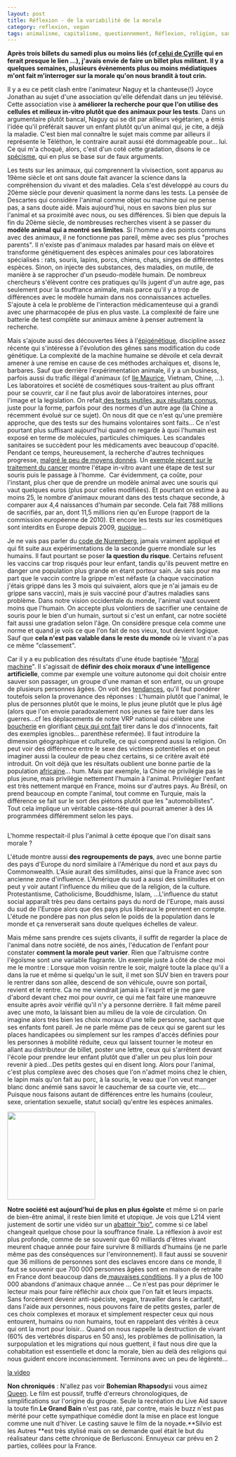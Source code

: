 ```yaml
---
layout: post
title: Réflexion - de la variabilité de la morale
category: reflexion, vegan
tags: animalisme, capitalisme, questionnement, Réflexion, religion, santé, veganisme, vivisection
---
```

**Après trois billets du samedi plus ou moins liés (cf<a href="https://cyrille-borne.com/detachement-encore-et-toujours/"> celui de Cyrille</a> qui en ferait presque le lien ...), j'avais envie de faire un billet plus militant. Il y a quelques semaines, plusieurs évènements plus ou moins médiatiques m'ont fait m'interroger sur la morale qu'on nous brandit à tout crin.**

Il y a eu ce petit clash entre l'animateur Naguy et la chanteuse(!) Joyce Jonathan au sujet d'une association qu'elle défendait dans un jeu télévisé. Cette association vise à **améliorer la recherche pour que l'on utilise des cellules et milieux in-vitro plutôt que des animaux pour les tests**. Dans un argumentaire plutôt bancal, Naguy qui se dit par ailleurs végétarien, a émis l'idée qu'il préférait sauver un enfant plutôt qu'un animal qui, je cite, a déjà la maladie. C'est bien mal connaître le sujet mais comme par ailleurs il représente le Téléthon, le contraire aurait aussi été dommageable pour... lui. Ce qui m'a choqué, alors, c'est d'un coté cette gradation, disons le ce <a href="https://fr.wikipedia.org/wiki/Spécisme">spécisme</a>, qui en plus se base sur de faux arguments.

Les tests sur les animaux, qui comprennent la vivisection, sont apparus au 19ème siècle et ont sans doute fait avancer la science dans la compréhension du vivant et des maladies. Cela s'est développé au cours du 20ème siècle pour devenir quasiment la norme dans les tests. La pensée de Descartes qui considère l'animal comme objet ou machine qui ne pense pas, a sans doute aidé. Mais aujourd'hui, nous en savons bien plus sur l'animal et sa proximité avec nous, ou ses différences. Si bien que depuis la fin du 20ème siècle, de nombreuses recherches visent à se passer du **modèle animal qui a montré ses limites**. Si l'homme a des points communs avec des animaux, il ne fonctionne pas pareil, même avec ses plus "proches parents". Il n'existe pas d'animaux malades par hasard mais on élève et transforme génétiquement des espèces animales pour ces laboratoires spécialisés : rats, souris, lapins, porcs, chiens, chats, singes de différentes espèces. Sinon, on injecte des substances, des maladies, on mutile, de manière à se rapprocher d'un pseudo-modèle humain. De nombreux chercheurs s'élèvent contre ces pratiques qu'ils jugent d'un autre age, pas seulement pour la souffrance animale, mais parce qu'il y a trop de différences avec le modèle humain dans nos connaissances actuelles. S'ajoute à cela le problème de l'interaction médicamenteuse qui a grandi avec une pharmacopée de plus en plus vaste. La complexité de faire une batterie de test complète sur animaux amène à penser autrement la recherche.

Mais s'ajoute aussi des découvertes liées à l'<a href="https://fr.wikipedia.org/wiki/Épigénétique">épigénétique</a>, discipline assez récente qui s'intéresse à l'évolution des gênes sans modification du code génétique. La complexité de la machine humaine se dévoile et cela devrait amener à une remise en cause de ces méthodes archaïques et, disons le, barbares. Sauf que derrière l'expérimentation animale, il y a un business, parfois aussi du trafic illégal d'animaux (cf <a href="https://www.unidivers.fr/ile-maurice-animaux-macaques-vivisection/">Ile Maurice</a>, Vietnam, Chine, ...). Les laboratoires et société de cosmétiques sous-traitent au plus offrant pour se couvrir, car il ne faut plus avoir de laboratoires internes, pour l'image et la legislation. On refait<a href="https://cheziceman.wordpress.com/2012/06/10/litterature-lou-buc-cagno/"> des tests inutiles, aux résultats connus,</a> juste pour la forme, parfois pour des normes d'un autre age (la Chine a récemment évolué sur ce sujet). On nous dit que ce n'est qu'une première approche, que des tests sur des humains volontaires sont faits... Ce n'est pourtant plus suffisant aujourd'hui quand on regarde à quoi l'humain est exposé en terme de molécules, particules chimiques. Les scandales sanitaires se succèdent pour les médicaments avec beaucoup d'opacité. Pendant ce temps, heureusement, la recherche d'autres techniques progresse, <a href="https://www.politique-animaux.fr/experimentation-animale/methodes-de-recherche-non-animales-laurence-vanceunebrock-mialon-demande-au-">malgré le peu de moyens donnés</a>. Un <a href="https://www.sciencesetavenir.fr/sante/cancer/l-epigenetique-contre-le-cancer_129016">exemple récent sur le traitement du cancer</a> montre l'étape in-vitro avant une étape de test sur souris puis le passage à l'homme.  Car évidemment, ça coûte, pour l'instant, plus cher que de prendre un modèle animal avec une souris qui vaut quelques euros (plus pour celles modifiées). Et pourtant on estime à au moins 25, le nombre d'animaux mourant dans des tests chaque seconde, à comparer aux 4,4 naissances d'humain par seconde. Cela fait 788 millions de sacrifiés, par an, dont 11,5 millions rien qu'en Europe (rapport de la commission européenne de 2010). Et encore les tests sur les cosmétiques sont interdits en Europe depuis 2009, <a href="https://www.sciencesetavenir.fr/animaux/cosmetiques-ou-en-est-on-des-tests-sur-les-animaux_19849">quoique</a>...

Je ne vais pas parler du <a href="https://fr.wikipedia.org/wiki/Code_de_Nuremberg">code de Nurember</a>g, jamais vraiment appliqué et qui fit suite aux expérimentations de la seconde guerre mondiale sur les humains. Il faut pourtant se poser **la question du risque**. Certains refusent les vaccins car trop risqués pour leur enfant, tandis qu'ils peuvent mettre en danger une population plus grande en étant porteur sain. Je sais pour ma part que le vaccin contre la grippe m'est néfaste (a chaque vaccination j'étais grippé dans les 3 mois qui suivaient, alors que je n'ai jamais eu de grippe sans vaccin), mais je suis vacciné pour d'autres maladies sans problème. Dans notre vision occidentale du monde, l'animal vaut souvent moins que l'humain. On accepte plus volontiers de sacrifier une centaine de souris pour le bien d'un humain, surtout si c'est un enfant, car notre société fait aussi une gradation selon l'âge. On considère presque cela comme une norme et quand je vois ce que l'on fait de nos vieux, tout devient logique. Sauf que **cela n'est pas valable dans le reste du monde** où le vivant n'a pas ce même "classement".

Car il y a eu publication des résultats d'une étude baptisée "<a href="http://moralmachine.mit.edu">Moral machine</a>". Il s'agissait de **définir des choix moraux d'une intelligence artificielle**, comme par exemple une voiture autonome qui doit choisir entre sauver son passager, un groupe d'une maman et son enfant, ou un groupe de plusieurs personnes âgées. On voit des <a href="https://www.sciencesetavenir.fr/high-tech/moral-machine-les-choix-moraux-des-internautes-en-voiture_128907?xtor=RSS-12">tendances</a>, qu'il faut pondérer toutefois selon la provenance des réponses : L'humain plutôt que l'animal, le plus de personnes plutôt que le moins, le plus jeune plutôt que le plus âgé (alors que l'on envoie paradoxalement nos jeunes se faire tuer dans les guerres...cf les déplacements de notre VRP national qui célèbre une <a href="https://www.lepoint.fr/histoire/le-marechal-foch-1851-1929-24-08-2013-1716912_1615.php">boucherie</a> en glorifiant <a href="https://fr.wikipedia.org/wiki/Mutineries_de_1917">ceux qui ont fait</a> tirer dans le dos d'innocents, fait des exemples ignobles... parenthèse refermée). Il faut introduire la dimension géographique et culturelle, ce qui comprend aussi la religion. On peut voir des différence entre le sexe des victimes potentielles et on peut imaginer aussi la couleur de peau chez certains, si ce critère avait été introduit. On voit déjà que les résultats oublient une bonne partie de la population <a href="http://moralmachineresults.scalablecoop.org">africaine</a>... hum. Mais par exemple, la Chine ne privilégie pas le plus jeune, mais privilégie nettement l'humain à l'animal. Privilégier l'enfant est très nettement marqué en France, moins sur d'autres pays. Au Brésil, on prend beaucoup en compte l'animal, tout comme en Turquie, mais la différence se fait sur le sort des piétons plutôt que les "automobilistes". Tout cela implique un véritable casse-tête qui pourrait amener à des IA programmées différemment selon les pays.

<img src="https://cheziceman.files.wordpress.com/2018/11/lascaux-9.jpg" alt="" class="wp-image-24529" /><figcaption>L'homme respectait-il plus l'animal à cette époque que l'on disait sans morale ?</figcaption>

L'étude montre aussi **des regroupements de pays**, avec une bonne partie des pays d'Europe du nord similaire à l'Amérique du nord et aux pays du Commonwealth. L'Asie aurait des similitudes, ainsi que la France avec son ancienne zone d'influence. L'Amérique du sud a aussi des similitudes et on peut y voir autant l'influence du milieu que de la religion, de la culture. Protestantisme, Catholicisme, Bouddhisme, Islam, ...L'influence du statut social apparaît très peu dans certains pays du nord de l'Europe, mais aussi du sud de l'Europe alors que des pays plus libéraux le prennent en compte. L'étude ne pondère pas non plus selon le poids de la population dans le monde et ça renverserait sans doute quelques échelles de valeur.

Mais même sans prendre ces sujets clivants, il suffit de regarder la place de l'animal dans notre société, de nos ainés, l'éducation de l'enfant pour constater **comment la morale peut varier**. Rien que l'altruisme contre l'égoïsme sont une variable flagrante. Un exemple juste à côté de chez moi me le montre : Lorsque mon voisin rentre le soir, malgré toute la place qu'il a dans la rue et même si quelqu'un le suit, il met son SUV bien en travers pour le rentrer dans son allée, descend de son véhicule, ouvre son portail, revient et le rentre. Ca ne me viendrait jamais à l'esprit et je me gare d'abord devant chez moi pour ouvrir, ce qui me fait faire une manœuvre ensuite après avoir vérifié qu'il n'y a personne derrière. Il fait même pareil avec une moto, la laissant bien au milieu de la voie de circulation. On imagine alors très bien les choix moraux d'une telle personne, sachant que ses enfants font pareil. Je ne parle même pas de ceux qui se garent sur les places handicapées ou simplement sur les rampes d'accès définies pour les personnes à mobilité réduite, ceux qui laissent tourner le moteur en allant au distributeur de billet, poster une lettre, ceux qui s'arrêtent devant l'école pour prendre leur enfant plutôt que d'aller un peu plus loin pour revenir à pied...Des petits gestes qui en disent long. Alors pour l'animal, c'est plus complexe avec des choses que l'on n'admet moins chez le chien, le lapin mais qu'on fait au porc, à la souris, le veau que l'on veut manger blanc donc anémié sans savoir le cauchemar de sa courte vie, etc.... Puisque nous faisons autant de différences entre les humains (couleur, sexe, orientation sexuelle, statut social) qu'entre les espèces animales.

<img src="https://cheziceman.files.wordpress.com/2018/11/lapinvivisection.jpg" alt="" class="wp-image-24542" width="200" height="200" />

**Notre société est aujourd'hui de plus en plus égoïste** et même si on parle de bien-être animal, il reste bien limité et utopique. Je vois que L214 vient justement de sortir une vidéo sur un <a href="http://www.leparisien.fr/societe/l214-publie-une-nouvelle-video-choc-tournee-dans-un-abattoir-de-l-indre-02-11-2018-7934079.php">abattoir "bio"</a>, comme si ce label changeait quelque chose pour la souffrance finale. La réflexion à avoir est plus profonde, comme de se souvenir que 60 milliards d'êtres vivant meurent chaque année pour faire survivre 8 milliards d'humains (je ne parle même pas des conséquences sur l'environnement). Il faut aussi se souvenir que 36 millions de personnes sont des esclaves encore dans ce monde, Il faut se souvenir que 700 000 personnes âgées sont en maison de retraite en France dont beaucoup dans de<a href="https://www.ladepeche.fr/article/2018/10/04/2881740-envoye-special-aide-soignante-temoigne-ehpad-est-renvoyee-lendemain.html"> mauvaises conditions</a>. Il y a plus de 100 000 abandons d'animaux chaque année ... Ce n'est pas pour déprimer le lecteur mais pour faire réfléchir aux choix que l'on fait et leurs impacts. Sans forcément devenir anti-spéciste, vegan, travailler dans le caritatif, dans l'aide aux personnes, nous pouvons faire de petits gestes, parler de ces choix complexes et moraux et simplement respecter ceux qui nous entourent, humains ou non humains, tout en rappelant des vérités à ceux qui ont la mort pour loisir... Quand on nous rappelle la destruction de vivant (60% des vertébrés disparus en 50 ans), les problèmes de pollinisation, la surpopulation et les migrations qui nous guettent, il faut nous dire que la cohabitation est essentielle et donc la morale, bien au delà des religions qui nous guident encore inconsciemment. Terminons avec un peu de légèreté...

[la video](https://www.youtube.com/watch?v=Q6KhIMlNTCE)




**Non chroniqués** : N'allez pas voir **Bohemian Rhapsody**si vous aimez <a href="https://cheziceman.wordpress.com/2008/08/06/queen-a-day-at-the-races/">Queen</a>. Le film est poussif, truffé d'erreurs chronologiques, de simplifications sur l'origine du groupe. Seule la recréation du Live Aid sauve la toute fin.**Le Grand Bain** n'est pas raté, par contre, mais le buzz n'est pas mérité pour cette sympathique comédie dont la mise en place est longue comme une nuit d'hiver. Le casting sauve le film de la noyade.**Silvio est les Autres **est très stylisé mais on se demande quel était le but du réalisateur dans cette chronique de Berlusconi. Ennuyeux car prévu en 2 parties, collées pour la France.

